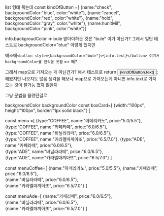list 형태 묶는데 
const kindOfButton =[
{name:"check", backgroundColor:"blue", color:"white"}, 
{name:"cancel", backgroundColor:"red", color:"white"}, 
{name:"hold", backgroundColor:"gray", color:"white"}, 
{name:hunitMil", backgroundColor:"pink", color:"white"}]

info.backgroudColor => bule
받아야하는 것은 "bule" 이거 아닌가?
그래서 일단 테스트로 backgroundColor="blue" 이렇게 했지만 

애초에`
<button style={backgroundColor="bule"}>{info.text}</button> 여기서 backgroundColor를 인식을 못함
`
=> 왜?

그래서 map으로 가져오는 게 아닌건가?
해서 테스트로 
return <button>{kindOfButton.text}</button>;
해봤지만 나오지도 않음
생각을 해보니 map으로 가져오는게 아니면 info.text로 가져오는 것이 불가능 했지 않을까

그냥 문법을 몰랐던걸로

backgroundColor
backgroundColor
const boxCard=[
{width:"100px", height:"100px", border:"1px solid black"}
]


const menu =[
{type:"COFFEE", name:"아메리카노", price:"5.0/5.5"}, 
{type:"COFFEE", name:"카페라떼", price:"6.0/6.5"},  
{type:"COFFEE", name:"바닐라라떼", price:"6.0/6.5"},  
{type:"COFFEE", name:"카라멜마끼아또", price:"6.5/7.0"}, 
{type:"ADE", name:"카페라떼", price:"6.0/6.5"},  
{type:"ADE", name:"바닐라라떼", price:"6.0/6.5"},  
{type:"ADE", name:"카라멜마끼아또", price:"6.5/7.0"} 
]

const menuCoffee=[
{name:"아메리카노", price:"5.0/5.5"}, 
{name:"카페라떼", price:"6.0/6.5"},  
{name:"바닐라라떼", price:"6.0/6.5"},  
{name:"카라멜마끼아또", price:"6.5/7.0"}
]

const menuAde=[
{name:"카페라떼", price:"6.0/6.5"},  
{name:"바닐라라떼", price:"6.0/6.5"},  
{name:"카라멜마끼아또", price:"6.5/7.0"} 
]